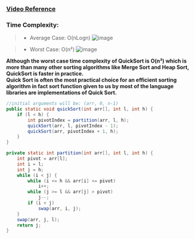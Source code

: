 ### [Video Reference](https://youtu.be/UA_Rmjfj4bw)

### Time Complexity:
> - Average Case: O(nLogn)
![image](https://user-images.githubusercontent.com/64855541/128990812-3f52013f-6c75-45a9-9180-11f10b5cb9d4.png)

> - Worst Case: O(n²)
![image](https://user-images.githubusercontent.com/64855541/128990677-5ad81624-5d39-40e3-b4bc-cb7fa24eb49f.png)

**Although the worst case time complexity of QuickSort is O(n²) which is more than many other sorting algorithms like Merge Sort and Heap Sort, QuickSort is faster in practice. <br> Quick Sort is often the most practical choice for an efficient sorting algorithm in fact sort function given to us by most of the language libraries are implementations of Quick Sort.**

```java
//initial arguments will be: (arr, 0, n-1)
public static void quickSort(int arr[], int l, int h) {
	if (l < h) {
		int pivotIndex = partition(arr, l, h);
		quickSort(arr, l, pivotIndex - 1);
		quickSort(arr, pivotIndex + 1, h);
	}
}

private static int partition(int arr[], int l, int h) {
	int pivot = arr[l];
	int i = l;
	int j = h;
	while (i < j) {
		while (i <= h && arr[i] <= pivot)
			i++;
		while (j >= l && arr[j] > pivot)
			j--;
		if (i < j)
			swap(arr, i, j);
	}
	swap(arr, j, l);
	return j;
}
  ```
